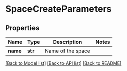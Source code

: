 # SpaceCreateParameters

## Properties
Name | Type | Description | Notes
------------ | ------------- | ------------- | -------------
**name** | **str** | Name of the space | 

[[Back to Model list]](../README.md#documentation-for-models) [[Back to API list]](../README.md#documentation-for-api-endpoints) [[Back to README]](../README.md)


